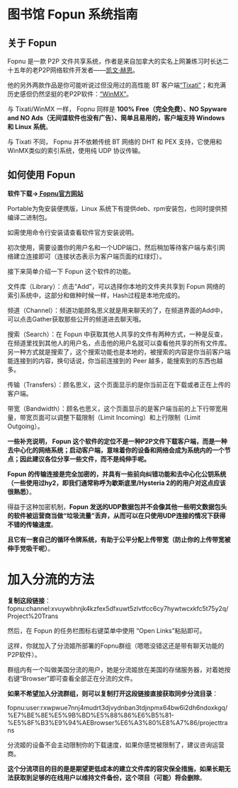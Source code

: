 # 图书馆 Fopun 系统指南

## 关于 Fopun

Fopnu 是一款 P2P 文件共享系统，作者是来自加拿大的实名上网兼练习时长达二十五年的老P2P网络软件开发者——[凯文·赫恩](https://www.patreon.com/kevinhearn)。

他的另外两款作品是你可能听说过但没用过的高性能 BT 客户端[“Tixati”](https://en.wikipedia.org/wiki/Tixati)；和充满历史感但仍然坚挺的老P2P软件：[“WinMX”](https://en.wikipedia.org/wiki/WinMX)。

与 Tixati/WinMX 一样， Fopnu 同样是 **100% Free（完全免费）、NO Spyware and NO Ads（无间谍软件也没有广告）、简单且易用的，客户端支持 Windows 和 Linux 系统**。

与 Tixati 不同， Fopnu 并不依赖传统 BT 网络的 DHT 和 PEX 支持，它使用和WinMX类似的索引系统，使用纯 UDP 协议传输。

## 如何使用 Fopun

**软件下载→[ Fopnu官方网站](https://www.fopnu.com/download/ )**

Portable为免安装便携版，Linux 系统下有提供deb、rpm安装包，也同时提供预编译二进制包。

如需使用命令行安装请查看软件官方安装说明。

初次使用，需要设置你的用户名和一个UDP端口，然后稍加等待客户端与索引网络建立连接即可（连接状态表示为客户端页面的红绿灯）。

接下来简单介绍一下 Fopun 这个软件的功能。

文件库（Library）：点击“Add”，可以选择你本地的文件夹共享到 Fopun 网络的索引系统中，这部分和做种时候一样，Hash过程是本地完成的。

频道（Channel）：频道功能顾名思义就是用来聊天的了，在频道界面的Add中，可以点击Gather获取那些公开的频道进去聊天哦。

搜索（Search）：在 Fopun 中获取其他人共享的文件有两种方式，一种是反查，在频道里找到其他人的用户名，点击他的用户名就可以查看他共享的所有文件库。另一种方式就是搜索了，这个搜索功能也是本地的，被搜索的内容是你当前客户端能连接到的内容，换句话说，你当前连接到的 Peer 越多，能搜索到的东西也越多。

传输（Transfers）：顾名思义，这个页面显示的是你当前正在下载或者正在上传的客户端。

带宽（Bandwidth）：顾名也思义，这个页面显示的是客户端当前的上下行带宽用量，带宽页面可以调整下载限制（Limit Incoming）和上行限制（Limit Outgoing）。

**一些补充说明， Fopun 这个软件的定位不是一种P2P文件下载客户端，而是一种去中心化的网络系统；启动客户端，意味着你的设备和网络会成为系统内的一个节点；因此建议各位分享一些文件，而不是纯伸手呢。**

**Fopun 的传输连接是完全加密的，并具有一些前向纠错功能和去中心化公钥系统（一些使用过hy2，即我们通常称呼为歇斯底里/Hysteria 2的的用户对这点应该很熟悉）**。

得益于这种加密机制，**Fopun 发送的UDP数据包并不会像其他一些明文数据包头的软件被运营商当做“垃圾流量”丢弃，从而可以在只使用UDP连接的情况下获得不错的传输速度**。

**且它有一套自己的循环令牌系统，有助于公平分配上传带宽（防止你的上传带宽被伸手党吸干呢）**。

# 加入分流的方法

**复制这段链接**：fopnu:channel:xvuywbhnjk4kzfex5dfxuwt5zlvtfcc6cy7hywtwcxkfc5t75y2q/Project%20Trans

然后，在 Fopun 的任务栏图标右键菜单中使用 “Open Links”粘贴即可。

这样，你就加入了分流姬所部署的Fopnu群组（嗯嗯没错这还是带有聊天功能的P2P软件）。

群组内有一个叫做美国分流的用户，她是分流姬放在美国的存储服务器，对着她按右键“Browser”即可查看全部正在分流的文件。

**如果不希望加入分流群组，则可以复制打开这段链接直接获取同步分流目录**：

fopnu:user:rxwpwue7nnj4mudrt3djvydnban3tdjnpmx64bw6i2dh6ndoxkgq/%E7%BE%8E%E5%9B%BD%E5%88%86%E6%B5%81-%E5%8F%B3%E9%94%AEBrowser%E6%A3%80%E8%A7%86/projecttrans

分流姬的设备不会主动限制你的下载速度，如果你感觉被限制了，建议咨询运营商。

**这个分流项目的目的是是期望更低成本的建立文件库的容灾保全措施，如果长期无法获取到足够的在线用户以维持文件备份，这个项目（可能）将会删除**。
